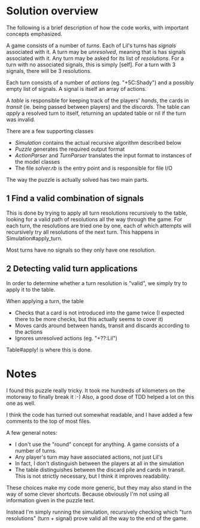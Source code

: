 Solution overview
=================
The following is a brief description of how the code works, with important concepts emphasized. 

A game consists of a number of *turns*. Each of Lil's turns has *signals* associated with it. A turn may be *unresolved*, meaning that is has signals associated with it. Any turn may be asked for its list of *resolutions*. For a turn with no associated signals, this is simply [self]. For a turn with 3 signals, there will be 3 resolutions. 

Each turn consists of a number of *actions* (eg. "+5C:Shady") and a possibly empty list of signals. A signal is itself an array of actions. 

A *table* is responsible for keeping track of the players' *hands*, the cards in *transit* (ie. being passed between players) and the *discards*. The table can *apply* a resolved turn to itself, returning an updated table or nil if the turn was invalid. 

There are a few supporting classes
* *Simulation* contains the actual recursive algorithm described below
* *Puzzle* generates the required output format
* *ActionParser* and *TurnParser* translates the input format to instances of the model classes
* The file *solver.rb* is the entry point and is responsible for file I/O

The way the puzzle is actually solved has two main parts. 

1 Find a valid combination of signals
-------------------------------------
This is done by trying to apply all turn resolutions recursively to the table, looking for a valid path of resolutions all the way through the game. For each turn, the resolutions are tried one by one, each of which attempts will recursively try all resolutions of the next turn. This happens in Simulation#apply_turn. 

Most turns have no signals so they only have one resolution. 

2 Detecting valid turn applications
-----------------------------------
In order to determine whether a turn resolution is "valid", we simply try to apply it to the table. 

When applying a turn, the table
* Checks that a card is not introduced into the game twice (I expected there to be more checks, but this actually seems to cover it)
* Moves cards around between hands, transit and discards according to the actions
* Ignores unresolved actions (eg. "+??:Lil")

Table#apply! is where this is done. 

Notes
=====
I found this puzzle really tricky. It took me hundreds of kilometers on the motorway to finally break it :-)
Also, a good dose of TDD helped a lot on this one as well. 

I think the code has turned out somewhat readable, and I have added a few comments to the top of most files. 

A few general notes: 
* I don't use the "round" concept for anything. A game consists of a number of turns. 
* Any player's turn may have associated actions, not just Lil's
* In fact, I don't distinguish between the players at all in the simulation
* The table distinguishes between the discard pile and cards in transit. This is not strictly necessary, but I think it improves readability. 

These choices make my code more generic, but they may also stand in
the way of some clever shortcuts. Because obviously I'm not using all
information given in the puzzle text.

Instead I'm simply running the simulation, recursively checking which
"turn resolutions" (turn + signal) prove valid all the way to the end
of the game.

